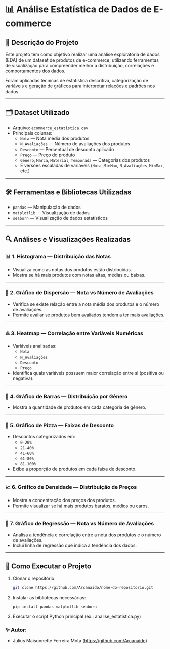 # 📊 Análise Estatística de Dados de E-commerce

## 📌 Descrição do Projeto
Este projeto tem como objetivo realizar uma análise exploratória de dados (EDA) de um dataset de produtos de e-commerce, utilizando ferramentas de visualização para compreender melhor a distribuição, correlações e comportamentos dos dados.

Foram aplicadas técnicas de estatística descritiva, categorização de variáveis e geração de gráficos para interpretar relações e padrões nos dados.

---

## 🗂️ Dataset Utilizado
- Arquivo: `ecommerce_estatistica.csv`
- Principais colunas:
  - `Nota` — Nota média dos produtos
  - `N_Avaliações` — Número de avaliações dos produtos
  - `Desconto` — Percentual de desconto aplicado
  - `Preço` — Preço do produto
  - `Gênero`, `Marca`, `Material`, `Temporada` — Categorias dos produtos
  - E versões escaladas de variáveis (`Nota_MinMax`, `N_Avaliações_MinMax`, etc.)

---

## 🛠️ Ferramentas e Bibliotecas Utilizadas
- `pandas` — Manipulação de dados
- `matplotlib` — Visualização de dados
- `seaborn` — Visualização de dados estatísticos

---

## 🔍 Análises e Visualizações Realizadas

### 📊 1. Histograma — Distribuição das Notas
- Visualiza como as notas dos produtos estão distribuídas.
- Mostra se há mais produtos com notas altas, médias ou baixas.

---

### 🔵 2. Gráfico de Dispersão — Nota vs Número de Avaliações
- Verifica se existe relação entre a nota média dos produtos e o número de avaliações.
- Permite avaliar se produtos bem avaliados tendem a ter mais avaliações.

---

### ♨️ 3. Heatmap — Correlação entre Variáveis Numéricas
- Variáveis analisadas:
  - `Nota`
  - `N_Avaliações`
  - `Desconto`
  - `Preço`
- Identifica quais variáveis possuem maior correlação entre si (positiva ou negativa).

---

### 📑 4. Gráfico de Barras — Distribuição por Gênero
- Mostra a quantidade de produtos em cada categoria de gênero.

---

### 🥧 5. Gráfico de Pizza — Faixas de Desconto
- Descontos categorizados em:
  - `0-20%`
  - `21-40%`
  - `41-60%`
  - `61-80%`
  - `81-100%`
- Exibe a proporção de produtos em cada faixa de desconto.

---

### 📈 6. Gráfico de Densidade — Distribuição de Preços
- Mostra a concentração dos preços dos produtos.
- Permite visualizar se há mais produtos baratos, médios ou caros.

---

### 🔺 7. Gráfico de Regressão — Nota vs Número de Avaliações
- Analisa a tendência e correlação entre a nota dos produtos e o número de avaliações.
- Inclui linha de regressão que indica a tendência dos dados.

---

## 🚀 Como Executar o Projeto
1. Clonar o repositório:
   ```bash
   git clone https://github.com/Arcanaido/nome-do-repositorio.git

2. Instalar as bibliotecas necessárias:
   ```bash
   pip install pandas matplotlib seaborn

3. Executar o script Python principal (ex.: analise_estatistica.py)

### ✨ Autor:
- Julius Maisonnette Ferreira Mota (https://github.com/Arcanaido)

